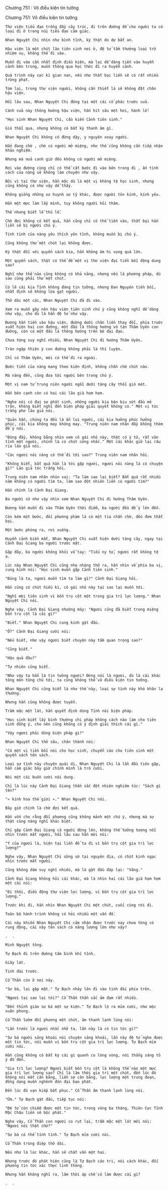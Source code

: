




Chương 751 : Vô điều kiện tin tưởng


Chương 751: Vô điều kiện tin tưởng

	Thư viện tiểu đạo trồng đầy cây trúc, đi trên đường để cho người ta có loại đi ở trong núi tiểu đạo cảm giác.

	Nhan Nguyệt Chi nhìn như bình tĩnh, kỳ thật do dự bất an.

	Hậu viện là một chút lão tiên sinh nơi ở, đệ tử tầm thường loại trừ nhiệm vụ, không thể đi vào.

	Muốn đi vào cần nhất định điều kiện, mà lại dễ dàng tiến vào huyễn cảnh bên trong, muốn thông qua học thức đi ra huyễn cảnh.

	Quá trình này cực kì gian nan, nếu như thất bại liền sẽ có rất nhiều trừng phạt.

	Tóm lại, trong thư viện người, không cần thiết là sẽ không đặt chân hậu viện.

	Hồi lâu sau, Nhan Nguyệt Chi đứng tại một cái cổ phác trước cửa.

	Cánh cửa này thông hướng hậu viện, hắn hít sâu một hơi, hành lễ:

	"Học sinh Nhan Nguyệt Chi, cầu kiến Cảnh tiên sinh."

	Gió thổi qua, nhưng không có bất kỳ thanh âm gì.

	Nhan Nguyệt Chi không có đứng dậy, y nguyên xoay người.

	Hắn đang chờ , chờ có người mở miệng, như thế cũng không cần tiếp nhận khảo nghiệm.

	Nhưng mà nửa canh giờ đều không có người mở miệng.

	Rơi vào đường cùng chỉ có thể cất bước đi vào bên trong đi , ấn tính cách của nàng sẽ không làm chuyện như vậy.

	Bởi vì tại thư viện, hắn mặc dù là một vị không tệ học sinh, nhưng cũng không có như vậy dễ thấy.

	Không giống những sư huynh sư tỷ khác, được người tôn kính, kính yêu.

	Hắn một mực làm lấy mình, tuy không người hỏi thăm.

	Thế nhưng biết lễ thủ lễ.

	Chờ đợi không có kết quả, hắn cũng chỉ có thể tiến vào, thất bại hắn liền sẽ bị người chú ý.

	Tính tình của nàng yêu thích yên tĩnh, không muốn bị chú ý.

	Cũng không thử một chút lại không được.

	Kỳ thật đối với quyển sách kia, hắn không ôm hi vọng quá lớn.

	Một quyển sách, thật có thể để một vị thư viện đại tiền bối động dung sao?

	Nghĩ như thế nào cũng không có khả năng, nhưng nếu là phương pháp, dù sao cũng phải thử một chút.

	Có lẽ cái kia Tỉnh không đáng tin tưởng, nhưng Đan Nguyên tiền bối, nhất định sẽ không lừa gạt người.

	Thở dài một cái, Nhan Nguyệt Chi đã đi vào.

	Xem ra muốn gây nên hậu viện tiên sinh chú ý cũng không nghĩ dễ dàng như vậy, cho dù là hắn đệ tử như vậy.

	Đương hắn tiến vào hậu viện, đường dưới chân liền thay đổi, phía trước xuất hiện hai con đường, một đầu là thông hướng vô tận Thâm Uyên con đường, còn có một đầu là thông hướng trên bờ đại đạo.

	Chưa từng suy nghĩ nhiều, Nhan Nguyệt Chi đi hướng Thâm Uyên.

	Tràn ngập thiện ý con đường không phải là thí luyện.

	Chỉ có Thâm Uyên, mới có thể đi ra ngoài.

	Bước tiến của nàng mang theo kiên định, không chần chờ chút nào.

	Mà nàng đến, cũng đưa tới người bên trong chú ý.

	Một vị nam tử trung niên người ngồi dưới tàng cây thổi gió mát.

	Hắn bên cạnh còn có hai cái lão già họm hẹm.

	"Nghe nói có đại sự phát sinh, những người kia bận bịu sứt đầu mẻ trán, không biết nghĩ đến biện pháp giải quyết không có." Một vị tóc trắng phơ lão giả nói.

	"Quản hắn, chúng ta đều là ẩn lui người, cái kia hưởng phúc hưởng phúc, cái kia không may không may. "Trung niên nam nhân đầy không thèm để ý nói.

	"Đúng đấy, không bằng nhìn xem cô gái nhỏ này, thật có ý tứ, rất văn tĩnh một người, chính là có chút cứng nhắc." Một cái khác giữ lại râu ria lão giả nói.

	"Các ngươi nói nàng có thể đi tới sao?" Trung niên nam nhân hỏi.

	"Không biết, bất quá hắn là tới gặp ngươi, ngươi nói nàng là có chuyện gì?" Lão giả tóc trắng hỏi.

	Trung niên nam nhân nhún vai: "Ta làm sao lại biết? Bất quá rất nhiều năm không có người tìm ta, làm sao đột nhiên liền có người tìm?"

	Hắn chính là Cảnh Đại Giang.

	Ba người cứ như vậy nhìn xem Nhan Nguyệt Chi đi hướng Thâm Uyên.

	Đương hắn muốn đi vào Thâm Uyên thời điểm, ba người đều để ý lên đến.

	Còn kém một bước, đối phương phàm là có một tia chần chờ, đều đem thất bại.

	Một bước phóng ra, rơi xuống.

	Huyễn cảnh biến mất, Nhan Nguyệt Chi xuất hiện dưới tàng cây, ngay tại Cảnh Đại Giang ba người trước mặt.

	Gặp đây, ba người không khỏi vỗ tay: "Tiểu ny tử, ngươi rất không tệ a.

	Lúc này Nhan Nguyệt Chi cũng nhẹ nhàng thở ra, hắn nhìn về phía ba vị, cung kính nói: "Học sinh muốn gặp Cảnh tiên sinh."

	"Đúng là ta, ngươi muốn tìm ta làm gì?" Cảnh Đại Giang hỏi.

	Hắn cũng có chút hiếu kì, cô gái nhỏ này tại sao lại muốn tới.

	"Nghĩ mời tiên sinh vì bốn trụ cột một trong gia trì lực lượng." Nhan Nguyệt Chi nói.

	Nghe vậy, Cảnh Đại Giang nhướng mày: "Ngươi cũng đã biết trong miệng bốn trụ cột là cái gì?"

	"Biết." Nhan Nguyệt Chi cung kính gật đầu.

	"Ồ?" Cảnh Đại Giang cười nói:

	"Nếu biết, như vậy ngươi biết chuyện này tầm quan trọng sao?"

	"Cũng biết."

	"Hậu quả đâu?"

	"Tự nhiên cũng biết.

	"Như vậy ta hẳn là tin tưởng ngươi? Đừng nói là ngươi, dù là cái khác tông môn tông chủ tới, ta cũng không thể vô điều kiện tin tưởng.

	Nhan Nguyệt Chi cũng biết là như thế này, loại sự tình này khó khăn lạ thường.

	Nhưng hắn cũng không được tuyển.

	Trầm mặc một lát, hắn quyết định dùng Tỉnh nói biện pháp.

	"Học sinh biết lấy bình thường chi pháp không cách nào làm cho tiên sinh đồng ý, cho nên cũng không có ý định giải thích cái gì."

	"Vậy ngươi phải dùng biện pháp gì?"

	Nhan Nguyệt Chi thở sâu, chân thành nói:

	"Có một vị tiền bối nói cho học sinh, chuyển cáo cho tiên sinh một quyển sách tên sách.

	Loại sự tình này chuyện quái dị, Nhan Nguyệt Chi là lần đầu tiên gặp, hắn cảm giác bây giờ chính mình là trò cười.

	Nói một cái buồn cười nội dung.

	Chỉ là lúc này Cảnh Đại Giang thần sắc đột nhiên nghiêm túc: "Sách gì tên?"

	"« kính hoa thế giới »." Nhan Nguyệt Chi nói.

	Bây giờ chính là chờ đợi kết quả.

	Hắn vốn cho rằng đối phương cũng không mảnh một chú ý, nhưng mà sự thật cùng nàng nghĩ khác biệt.

	Chỉ gặp Cảnh Đại Giang cả người đứng lên, không thể tưởng tượng nổi nhìn trước mắt người, hồi lâu sau hắn mới nói:

	"Ý của ngươi là, hiện tại liền để ta đi vì bốn trụ cột gia trì lực lượng?"

	Nghe vậy, Nhan Nguyệt Chi sững sờ tại nguyên địa, có chút kinh ngạc nhìn trước mắt người.

	Cũng không dám suy nghĩ nhiều, mà là gật đầu đáp lại: "Vâng."

	Cảnh Đại Giang không hỏi cái khác, mà là nhìn hai cái lão già họm hẹm một cái nói:

	"Đi thôi, điều động thư viện lực lượng, vì bốn trụ cột gia trì lực lượng."

	Trước khi đi, hắn nhìn Nhan Nguyệt Chi một chút, cuối cùng rời đi.

	Toàn bộ hành trình không có hỏi nhiều một vấn đề.

	Cái này khiến Nhan Nguyệt Chi cảm nhận được trước nay chưa từng có rung động, cái này tên sách có năng lượng lớn như vậy?

	.  .

	Minh Nguyệt tông.

	Tự Bạch đi trên đường tâm bình khí tĩnh.

	Giây lát.

	Tinh đài trước.

	Cổ Thần còn ở nơi này.

	"Sư bá, lại gặp mặt." Tự Bạch nhảy lên đi vào tinh đài phía trên.

	"Ngươi tại sao lại tới?" Cổ Thần thần sắc ảm đạm rất nhiều.

	"Đến thỉnh giáo sư bá một sự kiện." Tự Bạch lộ ra mỉm cười, như mộc xuân phong.

	Cổ Thần lườm đối phương một chút, âm thanh lạnh lùng nói:

	"Lần trước là ngươi nhắc nhở ta, lần này là có tin tức gì?"

	"Sư bá người sảng khoái nói chuyện sảng khoái, lần này đệ tử nghe được một tin tức, nói muốn vì bốn trụ cột gia trì lực lượng. Tự Bạch mỉm cười nói.

	Hắn cũng không có bất kỳ cái gì quanh co lòng vòng, nói thẳng sáng tỏ ý đồ đến.

	"Gia trì lực lượng? Ngươi biết bốn trụ cột là không thể nào một mực gia trì lực lượng sao? Chỉ là lâm thời gia trì một chút, đến lúc đó không nói mất cân bằng, liền sợ cân bằng, lực lượng một trung đoạn, đồng dạng muốn nghênh đón đại bạo phát.

	Đến lúc đó vạn kiếp bất phục." Cổ Thần âm thanh lạnh lùng nói.

	"Ừm." Tự Bạch gật đầu, tiếp tục nói:

	"Đệ tử còn chiếm được một tin tức, trong vòng ba tháng, Thiên Cực Tĩnh Mặc Châu liền sẽ bộc phát."

	Nghe vậy, Cổ Thần con ngươi co rụt lại, trầm mặc một lát mới nói: "Ngươi nói thật chứ?"

	"Sư bá có thể tính tính." Tự Bạch mỉm cười nói.

	Cổ Thần trùng điệp thở dài.

	Nếu như là lúc khác, hắn sẽ chất vấn một hai.

	Nhưng trước đó phát hiện cũng là Tự Bạch cáo tri, nói cách khác, đối phương tin tức xác thực linh thông.

	Nhưng hắn không nghĩ ra, lâm thời áp chế có làm được cái gì?

	.  .




